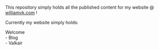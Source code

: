 This repository simply holds all the published content for my website @ [williamvk.com](williamvk.com) !

Currently my website simply holds:

Welcome  
	- Blog  
	- Valkair  